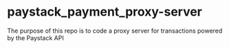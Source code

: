 # paystack_payment_proxy-server

The purpose of this repo is to code a proxy server for transactions powered by the Paystack API
